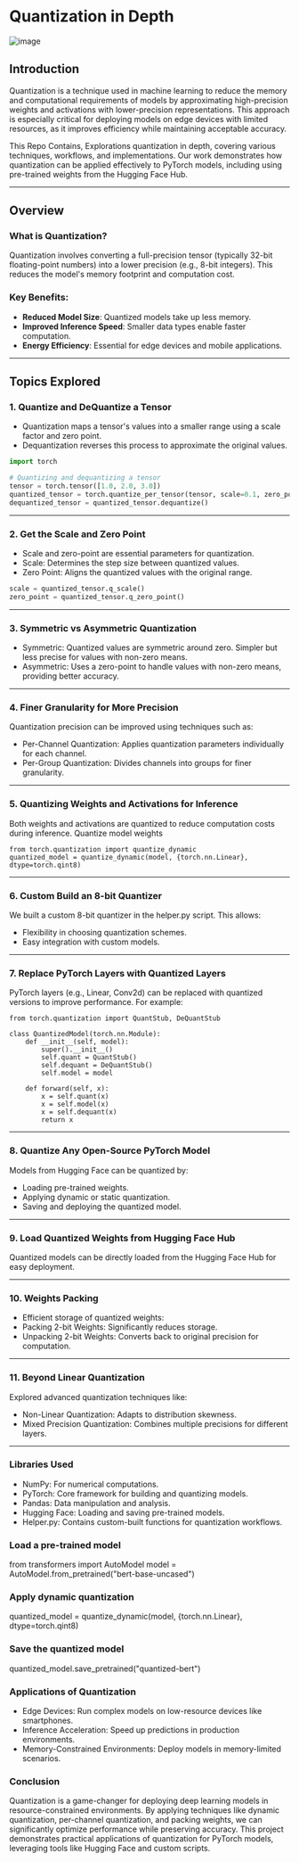 # Quantization in Depth  

![image](https://github.com/user-attachments/assets/5fb9bf72-58f4-455f-9630-15814725942e) 
 

## Introduction

Quantization is a technique used in machine learning to reduce the memory and computational requirements of models by approximating high-precision weights and activations with lower-precision representations. This approach is especially critical for deploying models on edge devices with limited resources, as it improves efficiency while maintaining acceptable accuracy.

This Repo Contains, Explorations quantization in depth, covering various techniques, workflows, and implementations. Our work demonstrates how quantization can be applied effectively to PyTorch models, including using pre-trained weights from the Hugging Face Hub.

---

## Overview

### What is Quantization?
Quantization involves converting a full-precision tensor (typically 32-bit floating-point numbers) into a lower precision (e.g., 8-bit integers). This reduces the model's memory footprint and computation cost.

### Key Benefits:
- **Reduced Model Size**: Quantized models take up less memory.
- **Improved Inference Speed**: Smaller data types enable faster computation.
- **Energy Efficiency**: Essential for edge devices and mobile applications.

---

## Topics Explored

### 1. **Quantize and DeQuantize a Tensor**
- Quantization maps a tensor's values into a smaller range using a scale factor and zero point.
- Dequantization reverses this process to approximate the original values.

```python
import torch

# Quantizing and dequantizing a tensor
tensor = torch.tensor([1.0, 2.0, 3.0])
quantized_tensor = torch.quantize_per_tensor(tensor, scale=0.1, zero_point=10, dtype=torch.qint8)
dequantized_tensor = quantized_tensor.dequantize()
```
---

### 2. **Get the Scale and Zero Point**
- Scale and zero-point are essential parameters for quantization.
- Scale: Determines the step size between quantized values.
- Zero Point: Aligns the quantized values with the original range.

```python
scale = quantized_tensor.q_scale()
zero_point = quantized_tensor.q_zero_point()
```

---

### 3. **Symmetric vs Asymmetric Quantization**
- Symmetric: Quantized values are symmetric around zero. Simpler but less precise for values with non-zero means.
- Asymmetric: Uses a zero-point to handle values with non-zero means, providing better accuracy.

---

### 4. **Finer Granularity for More Precision**
Quantization precision can be improved using techniques such as:
- Per-Channel Quantization: Applies quantization parameters individually for each channel.
- Per-Group Quantization: Divides channels into groups for finer granularity.

---

### 5. **Quantizing Weights and Activations for Inference**
Both weights and activations are quantized to reduce computation costs during inference.
Quantize model weights

```
from torch.quantization import quantize_dynamic
quantized_model = quantize_dynamic(model, {torch.nn.Linear}, dtype=torch.qint8)
```

---

### 6. **Custom Build an 8-bit Quantizer**
We built a custom 8-bit quantizer in the helper.py script. This allows:

- Flexibility in choosing quantization schemes.
- Easy integration with custom models.

---

### 7. **Replace PyTorch Layers with Quantized Layers**
PyTorch layers (e.g., Linear, Conv2d) can be replaced with quantized versions to improve performance. For example:

```
from torch.quantization import QuantStub, DeQuantStub

class QuantizedModel(torch.nn.Module):
    def __init__(self, model):
        super().__init__()
        self.quant = QuantStub()
        self.dequant = DeQuantStub()
        self.model = model

    def forward(self, x):
        x = self.quant(x)
        x = self.model(x)
        x = self.dequant(x)
        return x
```

---

### 8. **Quantize Any Open-Source PyTorch Model**
Models from Hugging Face can be quantized by:
- Loading pre-trained weights.
- Applying dynamic or static quantization.
- Saving and deploying the quantized model.

---

### 9. **Load Quantized Weights from Hugging Face Hub**
Quantized models can be directly loaded from the Hugging Face Hub for easy deployment.

---

### 10. **Weights Packing**
- Efficient storage of quantized weights:
- Packing 2-bit Weights: Significantly reduces storage.
- Unpacking 2-bit Weights: Converts back to original precision for computation.

---

### 11. **Beyond Linear Quantization**
Explored advanced quantization techniques like:
- Non-Linear Quantization: Adapts to distribution skewness.
- Mixed Precision Quantization: Combines multiple precisions for different layers.

---

### **Libraries Used**
- NumPy: For numerical computations.
- PyTorch: Core framework for building and quantizing models.
- Pandas: Data manipulation and analysis.
- Hugging Face: Loading and saving pre-trained models.
- Helper.py: Contains custom-built functions for quantization workflows.

### **Load a pre-trained model**
from transformers import AutoModel
model = AutoModel.from_pretrained("bert-base-uncased")

### **Apply dynamic quantization**
quantized_model = quantize_dynamic(model, {torch.nn.Linear}, dtype=torch.qint8)

### **Save the quantized model**
quantized_model.save_pretrained("quantized-bert")

### **Applications of Quantization**
- Edge Devices: Run complex models on low-resource devices like smartphones.
- Inference Acceleration: Speed up predictions in production environments.
- Memory-Constrained Environments: Deploy models in memory-limited scenarios.

### Conclusion
Quantization is a game-changer for deploying deep learning models in resource-constrained environments. By applying techniques like dynamic quantization, per-channel quantization, and packing weights, we can significantly optimize performance while preserving accuracy. This project demonstrates practical applications of quantization for PyTorch models, leveraging tools like Hugging Face and custom scripts.

